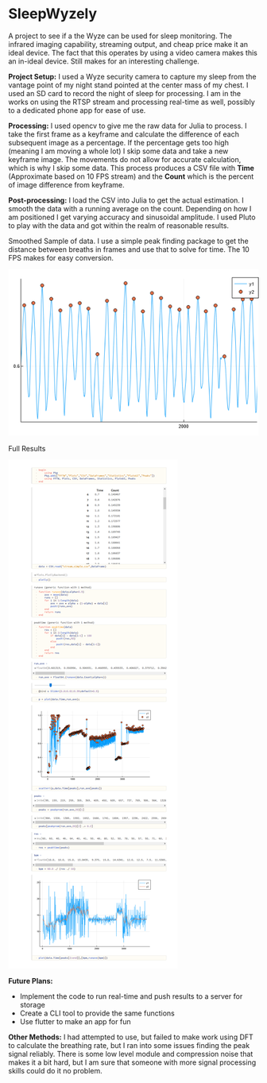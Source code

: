# SleepWyzely

A project to see if a the Wyze can be used for sleep monitoring. The infrared imaging capability, streaming output, and cheap price make it an ideal device. The fact that this operates by using a video camera makes this an in-ideal device. Still makes for an interesting challenge. 

**Project Setup:** I used a Wyze security camera to capture my sleep from the vantage point of my night stand pointed at the center mass of my chest. I used an SD card to record the night of sleep for processing. I am in the works on using the RTSP stream and processing real-time as well, possibly to a dedicated phone app for ease of use.

**Processing:** I used opencv to give me the raw data for Julia to process. I take the first frame as a keyframe and calculate the difference of each subsequent image as a percentage. If the percentage gets too high (meaning I am moving a whole lot) I skip some data and take a new keyframe image. The movements do not allow for accurate calculation, which is why I skip some data. This process produces a CSV file with **Time** (Approximate based on 10 FPS stream) and the **Count** which is the percent of image difference from keyframe.

**Post-processing:** I load the CSV into Julia to get the actual estimation. I smooth the data with a running average on the count. Depending on how I am positioned I get varying accuracy and sinusoidal amplitude. I used Pluto to play with the data and got within the realm of reasonable results.

Smoothed Sample of data. I use a simple peak finding package to get the distance between breaths in frames and use that to solve for time. The 10 FPS makes for easy conversion. 

![sample](https://github.com/RobViren/SleepWyzely/blob/master/images/sample.png)

Full Results

![pluto](https://github.com/RobViren/SleepWyzely/blob/master/images/pluto.png)

**Future Plans:** 

* Implement the code to run real-time and push results to a server for storage
* Create a CLI tool to provide the same functions
* Use flutter to make an app for fun

**Other Methods:** I had attempted to use, but failed to make work using DFT to calculate the breathing rate, but I ran into some issues finding the peak signal reliably. There is some low level module and compression noise that makes it a bit hard, but I am sure that someone with more signal processing skills could do it no problem. 
